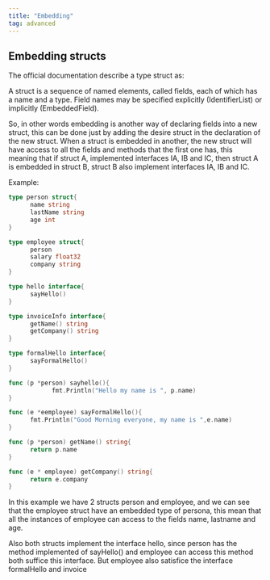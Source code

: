 ```yaml
---
title: "Embedding"
tag: advanced
---
```

## Embedding structs
The official documentation describe a type struct as:

A struct is a sequence of named elements, called fields, each of which has a name and a type. Field names may be specified explicitly (IdentifierList) or implicitly (EmbeddedField).

So, in other words embedding is another way of declaring fields into a new struct, this can be done just by adding the desire struct in the declaration of the new struct. When a struct is embedded in another, the new struct will have access to all the fields and methods that the first one has, this meaning that if struct A, implemented interfaces IA, IB and IC, then struct A is embedded in struct B, struct B also implement interfaces IA, IB and IC.

Example:

```go
type person struct{
      name string
      lastName string
      age int
}

type employee struct{
      person
      salary float32
      company string
}

type hello interface{
      sayHello()
}

type invoiceInfo interface{
      getName() string
      getCompany() string
}

type formalHello interface{
      sayFormalHello()
}

func (p *person) sayhello(){
            fmt.Println("Hello my name is ", p.name)
}

func (e *eemployee) sayFormalHello(){
      fmt.Println("Good Morning everyone, my name is ",e.name)
}

func (p *person) getName() string{
      return p.name
}

func (e * employee) getCompany() string{
      return e.company
}
```
In this example we have 2 structs person and employee, and we can see that the employee struct have an embedded type of persona, this mean that all the instances of employee can access to the fields name, lastname and age.

Also both structs implement the interface  hello, since person has the method implemented of sayHello() and employee can access this method both suffice this interface. But employee also satisfice the interface formalHello and invoice
